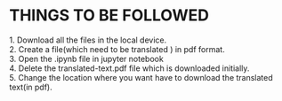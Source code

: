 <h1>THINGS TO BE FOLLOWED </h1>
1. Download all the files in the local device.<br>
2. Create a file(which need to be translated ) in pdf format.<br>
3. Open the .ipynb file in jupyter notebook<br>
4. Delete the translated-text.pdf file which is downloaded initially.<br>
5. Change the location where you want have to download the translated text(in pdf).<br>
